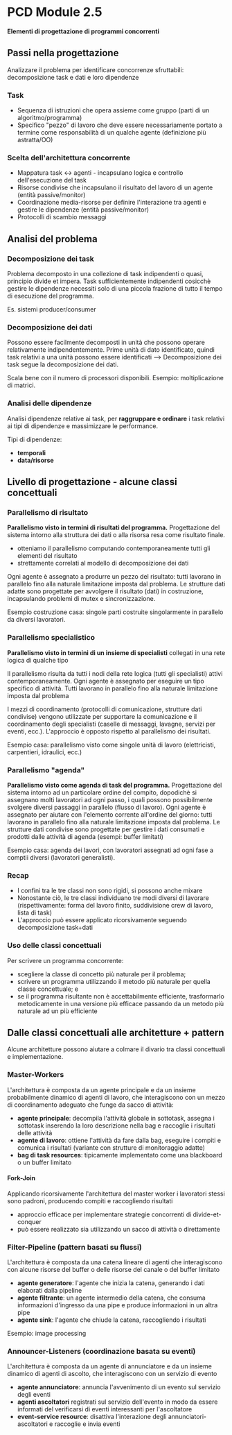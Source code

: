 # PCD Module 2.5

**Elementi di progettazione di programmi concorrenti**

## Passi nella progettazione

Analizzare il problema per identificare concorrenze sfruttabili: decomposizione task e dati e loro dipendenze

### Task

- Sequenza di istruzioni che opera assieme come gruppo (parti di un algoritmo/programma)
- Specifico "pezzo" di lavoro che deve essere necessariamente portato a termine come responsabilità di un qualche agente (definizione più astratta/OO)

### Scelta dell'architettura concorrente

- Mappatura task <-> agenti - incapsulano logica e controllo dell'esecuzione del task
- Risorse condivise che incapsulano il risultato del lavoro di un agente (entità passive/monitor)
- Coordinazione media-risorse per definire l'interazione tra agenti e gestire le dipendenze (entità passive/monitor)
- Protocolli di scambio messaggi

## Analisi del problema

### Decomposizione dei task

Problema decomposto in una collezione di task indipendenti o quasi, principio divide et impera. Task sufficientemente indipendenti cosicchè gestire le dipendenze necessiti solo di una piccola frazione di tutto il tempo di esecuzione del programma.

Es. sistemi producer/consumer

### Decomposizione dei dati

Possono essere facilmente decomposti in unità che possono operare relativamente indipendentemente. Prime unità di dato identificato, quindi task relativi a una unità possono essere identificati --> Decomposizione dei task segue la decomposizione dei dati.

Scala bene con il numero di processori disponibili. Esempio: moltiplicazione di matrici.

### Analisi delle dipendenze

Analisi dipendenze relative ai task, per **raggruppare e ordinare** i task relativi ai tipi di dipendenze e massimizzare le performance.

Tipi di dipendenze:

- **temporali**
- **data/risorse**

## Livello di progettazione - alcune classi concettuali

### Parallelismo di risultato

**Parallelismo visto in termini di risultati del programma.** Progettazione del sistema intorno alla struttura dei dati o alla risorsa resa come risultato finale.

- otteniamo il parallelismo computando contemporaneamente tutti gli elementi del risultato
- strettamente correlati al modello di decomposizione dei dati

Ogni agente è assegnato a produrre un pezzo del risultato: tutti lavorano in parallelo fino alla naturale limitazione imposta dal problema. Le strutture dati adatte sono progettate per avvolgere il risultato (dati) in costruzione, incapsulando problemi di mutex e sincronizzazione.

Esempio costruzione casa: singole parti costruite singolarmente in parallelo da diversi lavoratori.

### Parallelismo specialistico

**Parallelismo visto in termini di un insieme di specialisti** collegati in una rete logica di qualche tipo

Il parallelismo risulta da tutti i nodi della rete logica (tutti gli specialisti) attivi contemporaneamente. Ogni agente è assegnato per eseguire un tipo specifico di attività. Tutti lavorano in parallelo fino alla naturale limitazione imposta dal problema

I mezzi di coordinamento (protocolli di comunicazione, strutture dati condivise) vengono utilizzate per supportare la comunicazione e il coordinamento degli specialisti (caselle di messaggi, lavagne, servizi per eventi, ecc.). L'approccio è opposto rispetto al parallelismo dei risultati.

Esempio casa: parallelismo visto come singole unità di lavoro (elettricisti, carpentieri, idraulici, ecc.)

### Parallelismo "agenda"

**Parallelismo visto come agenda di task del programma.** Progettazione del sistema intorno ad un particolare ordine del compito, dopodichè si assegnano molti lavoratori ad ogni passo, i quali possono possibilmente svolgere diversi passaggi in parallelo (flusso di lavoro).
Ogni agente è assegnato per aiutare con l'elemento corrente all'ordine del giorno: tutti lavorano in parallelo fino alla naturale limitazione imposta dal problema.
Le strutture dati condivise sono progettate per gestire i dati consumati e prodotti dalle attività di agenda (esempi: buffer limitati)

Esempio casa: agenda dei lavori, con lavoratori assegnati ad ogni fase a comptii diversi (lavoratori generalisti).

### Recap

- I confini tra le tre classi non sono rigidi, si possono anche mixare
- Nonostante ciò, le tre classi individuano tre modi diversi di lavorare (rispettivamente: forma del lavoro finito, suddivisione crew di lavoro, lista di task)
- L'approccio può essere applicato ricorsivamente seguendo decomposizione task+dati

### Uso delle classi concettuali

Per scrivere un programma concorrente:

- scegliere la classe di concetto più naturale per il problema;
- scrivere un programma utilizzando il metodo più naturale per quella classe concettuale; e
- se il programma risultante non è accettabilmente efficiente, trasformarlo metodicamente in una versione più efficace passando da un metodo più naturale ad un più efficiente

## Dalle classi concettuali alle architetture + pattern

Alcune architetture possono aiutare a colmare il divario tra classi concettuali e implementazione.

### Master-Workers

L'architettura è composta da un agente principale e da un insieme probabilmente dinamico di agenti di lavoro, che interagiscono con un mezzo di coordinamento adeguato che funge da sacco di attività:

- **agente principale**: decompila l'attività globale in sottotask, assegna i sottotask inserendo la loro descrizione nella bag e raccoglie i risultati delle attività
- **agente di lavoro**: ottiene l'attività da fare dalla bag, eseguire i compiti e comunica i risultati (variante con strutture di monitoraggio adatte)
- **bag di task resources**: tipicamente implementato come una blackboard o un buffer limitato

#### Fork-Join

Applicando ricorsivamente l'architettura del master worker i lavoratori stessi sono padroni, producendo compiti e raccogliendo risultati

- approccio efficace per implementare strategie concorrenti di divide-et-conquer
- può essere realizzato sia utilizzando un sacco di attività o direttamente

### Filter-Pipeline (pattern basati su flussi)

L'architettura è composta da una catena lineare di agenti che interagiscono con alcune risorse del buffer o delle risorse del canale o del buffer limitato

- **agente generatore**: l'agente che inizia la catena, generando i dati elaborati dalla pipeline
- **agente filtrante**: un agente intermedio della catena, che consuma informazioni d'ingresso da una pipe e produce informazioni in un altra pipe
- **agente sink**: l'agente che chiude la catena, raccogliendo i risultati

Esempio: image processing

### Announcer-Listeners (coordinazione basata su eventi)

L'architettura è composta da un agente di annunciatore e da un insieme dinamico di agenti di ascolto, che interagiscono con un servizio di evento

- **agente annunciatore**: annuncia l'avvenimento di un evento sul servizio degli eventi
- **agenti ascoltatori** registrati sul servizio dell'evento in modo da essere informati del verificarsi di eventi interessanti per l'ascoltatore
- **event-service resource**: disattiva l'interazione degli annunciatori-ascoltatori e raccoglie e invia eventi
